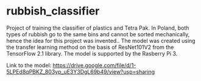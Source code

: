 # rubbish_classifier
Project of training the classifier of plastics and Tetra Pak.
In Poland, both types of rubbish go to the same bins and cannot be sorted mechanically, hence the idea for this project was invented..
The model was created using the transfer learning method on the basis of ResNet101V2 from the TensorFlow 2.1 library. The model is supported by the Rasberry Pi 3.

Link to the model: https://drive.google.com/file/d/1-5LPEd8qPBKZ_803yp_uE3Y3DgL69b49/view?usp=sharing
